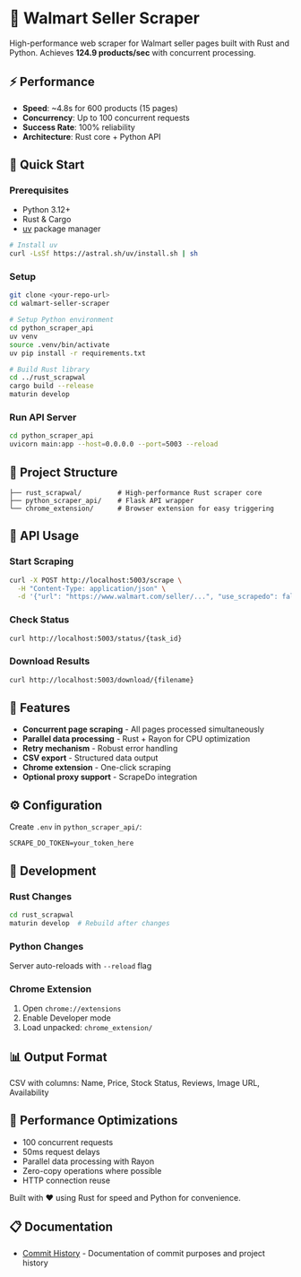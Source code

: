 # 🛒 Walmart Seller Scraper

High-performance web scraper for Walmart seller pages built with Rust and Python. Achieves **124.9 products/sec** with concurrent processing.

## ⚡ Performance
- **Speed**: ~4.8s for 600 products (15 pages)
- **Concurrency**: Up to 100 concurrent requests
- **Success Rate**: 100% reliability
- **Architecture**: Rust core + Python API

## 🚀 Quick Start

### Prerequisites
- Python 3.12+
- Rust & Cargo
- [uv](https://github.com/astral-sh/uv) package manager

```bash
# Install uv
curl -LsSf https://astral.sh/uv/install.sh | sh
```

### Setup
```bash
git clone <your-repo-url>
cd walmart-seller-scraper

# Setup Python environment
cd python_scraper_api
uv venv
source .venv/bin/activate
uv pip install -r requirements.txt

# Build Rust library
cd ../rust_scrapwal
cargo build --release
maturin develop
```

### Run API Server
```bash
cd python_scraper_api
uvicorn main:app --host=0.0.0.0 --port=5003 --reload
```

## 📁 Project Structure
```
├── rust_scrapwal/         # High-performance Rust scraper core
├── python_scraper_api/    # Flask API wrapper
└── chrome_extension/      # Browser extension for easy triggering
```

## 🔧 API Usage

### Start Scraping
```bash
curl -X POST http://localhost:5003/scrape \
  -H "Content-Type: application/json" \
  -d '{"url": "https://www.walmart.com/seller/...", "use_scrapedo": false}'
```

### Check Status
```bash
curl http://localhost:5003/status/{task_id}
```

### Download Results
```bash
curl http://localhost:5003/download/{filename}
```

## 🎯 Features
- **Concurrent page scraping** - All pages processed simultaneously
- **Parallel data processing** - Rust + Rayon for CPU optimization
- **Retry mechanism** - Robust error handling
- **CSV export** - Structured data output
- **Chrome extension** - One-click scraping
- **Optional proxy support** - ScrapeDo integration

## ⚙️ Configuration

Create `.env` in `python_scraper_api/`:
```env
SCRAPE_DO_TOKEN=your_token_here
```

## 🧪 Development

### Rust Changes
```bash
cd rust_scrapwal
maturin develop  # Rebuild after changes
```

### Python Changes
Server auto-reloads with `--reload` flag

### Chrome Extension
1. Open `chrome://extensions`
2. Enable Developer mode
3. Load unpacked: `chrome_extension/`

## 📊 Output Format
CSV with columns: Name, Price, Stock Status, Reviews, Image URL, Availability

## 🚀 Performance Optimizations
- 100 concurrent requests
- 50ms request delays
- Parallel data processing with Rayon
- Zero-copy operations where possible
- HTTP connection reuse

Built with ❤️ using Rust for speed and Python for convenience.

## 📋 Documentation

- [Commit History](COMMIT_HISTORY.md) - Documentation of commit purposes and project history
